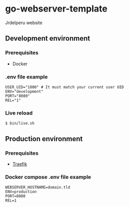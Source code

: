 # go-webserver-template

Jrdelperu website

## Development environment

### Prerequisites

* Docker

### .env file example

```shell
USER_UID="1000" # It must match your current user UID
ENV="development"
PORT="8080"
REL="1"
```

### Live reload

```shell
$ bin/live.sh
```

## Production environment

### Prerequisites

* [Traefik](https://doc.traefik.io/traefik/getting-started/quick-start/)

### Docker compose .env file example

```shell
WEBSERVER_HOSTNAME=domain.tld
ENV=production
PORT=8080
REL=1
```
